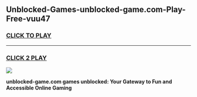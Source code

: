 
## Unblocked-Games-unblocked-game.com-Play-Free-vuu47
<h3>
<a href="https://premium76.site?title=unblocked-game.com&ref=22A">CLICK TO PLAY</a></h3>
<hr>

<h3>
<a href="https://premium76.site?title=unblocked-game.com&ref=22A">CLICK 2 PLAY</a>
  
</h3>

<a href="https://premium76.site?title=unblocked-game.com&ref=22A"><img src="https://clearcache.store/games.png"></a>


**unblocked-game.com games unblocked: Your Gateway to Fun and Accessible Online Gaming**

